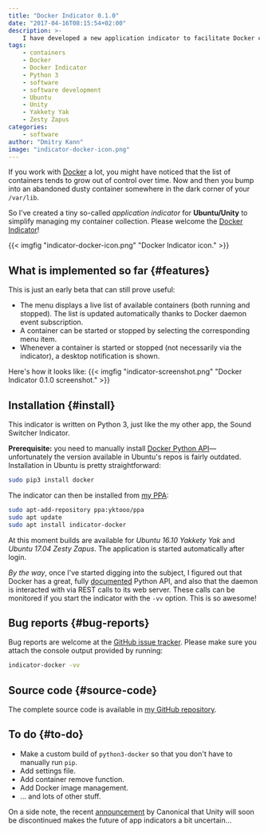 ```yaml
---
title: "Docker Indicator 0.1.0"
date: "2017-04-16T08:15:54+02:00"
description: >-
    I have developed a new application indicator to facilitate Docker container management.
tags:
    - containers
    - Docker
    - Docker Indicator
    - Python 3
    - software
    - software development
    - Ubuntu
    - Unity
    - Yakkety Yak
    - Zesty Zapus
categories:
    - software
author: "Dmitry Kann"
image: "indicator-docker-icon.png"
---
```


If you work with [Docker](https://www.docker.com/) a lot, you might have noticed that the list of containers tends to grow out of control over time. Now and then you bump into an abandoned dusty container somewhere in the dark corner of your `/var/lib`.

So I've created a  tiny so-called *application indicator* for **Ubuntu/Unity** to simplify managing my container collection. Please welcome the [Docker Indicator](https://github.com/yktoo/indicator-docker)!

<!--more-->

{{< imgfig "indicator-docker-icon.png" "Docker Indicator icon." >}}

## What is implemented so far {#features}

This is just an early beta that can still prove useful:

* The menu displays a live list of available containers (both running and stopped). The list is updated automatically thanks to Docker daemon event subscription.
* A container can be started or stopped by selecting the corresponding menu item.
* Whenever a container is started or stopped (not necessarily via the indicator), a desktop notification is shown.

Here's how it looks like:
{{< imgfig "indicator-screenshot.png" "Docker Indicator 0.1.0 screenshot." >}}

## Installation {#install}

This indicator is written on Python 3, just like the my other app, the Sound Switcher Indicator.

**Prerequisite:** you need to manually install [Docker Python API](https://github.com/docker/docker-py)—unfortunately the version available in Ubuntu's repos is fairly outdated. Installation in Ubuntu is pretty straightforward:

```bash
sudo pip3 install docker
```

The indicator can then be installed from [my PPA](https://launchpad.net/~yktooo/+archive/ubuntu/ppa):

```bash
sudo apt-add-repository ppa:yktooo/ppa
sudo apt update
sudo apt install indicator-docker
```

At this moment builds are available for *Ubuntu 16.10 Yakkety Yak* and *Ubuntu 17.04 Zesty Zapus*. The application is started automatically after login.

*By the way*, once I've started digging into the subject, I figured out that Docker has a great, fully [documented](https://docker-py.readthedocs.io/en/stable/) Python API, and also that the daemon is interacted with via REST calls to its web server. These calls can be monitored if you start the indicator with the `-vv` option. This is so awesome!

## Bug reports {#bug-reports}

Bug reports are welcome at the [GitHub issue tracker](https://github.com/yktoo/indicator-docker/issues). Please make sure you attach the console output provided by running:

```bash
indicator-docker -vv
```

## Source code {#source-code}

The complete source code is available in [my GitHub repository](https://github.com/yktoo/indicator-docker).

## To do {#to-do}

* Make a custom build of `python3-docker` so that you don't have to manually run `pip`.
* Add settings file.
* Add container remove function.
* Add Docker image management.
* … and lots of other stuff.

On a side note, the recent [announcement](https://insights.ubuntu.com/2017/04/05/growing-ubuntu-for-cloud-and-iot-rather-than-phone-and-convergence/) by Canonical that Unity will soon be discontinued makes the future of app indicators a bit uncertain…
